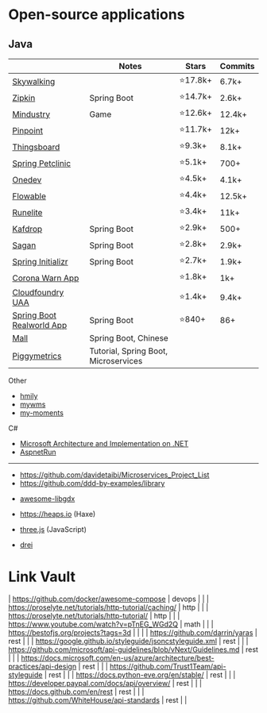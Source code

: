 # Open-source applications

## Java

|                                                                                               | Notes                                | Stars    | Commits |
| :-------------------------------------------------------------------------------------------- | ------------------------------------ | -------- | ------- |
| [Skywalking](https://github.com/apache/skywalking)                                            |                                      | ⭐17.8k+ | 6.7k+   |
| [Zipkin](https://github.com/openzipkin/zipkin)                                                | Spring Boot                          | ⭐14.7k+ | 2.6k+   |
| [Mindustry](https://github.com/Anuken/Mindustry)                                              | Game                                 | ⭐12.6k+ | 12.4k+  |
| [Pinpoint](https://github.com/pinpoint-apm/pinpoint)                                          |                                      | ⭐11.7k+ | 12k+    |
| [Thingsboard](https://github.com/thingsboard/thingsboard)                                     |                                      | ⭐9.3k+  | 8.1k+   |
| [Spring Petclinic](https://github.com/spring-projects/spring-petclinic)                       |                                      | ⭐5.1k+  | 700+    |
| [Onedev](https://github.com/theonedev/onedev)                                                 |                                      | ⭐4.5k+  | 4.1k+   |
| [Flowable](https://github.com/flowable/flowable-engine)                                       |                                      | ⭐4.4k+  | 12.5k+  |
| [Runelite](https://github.com/runelite/runelite)                                              |                                      | ⭐3.4k+  | 11k+    |
| [Kafdrop](https://github.com/obsidiandynamics/kafdrop)                                        | Spring Boot                          | ⭐2.9k+  | 500+    |
| [Sagan](https://github.com/spring-io/sagan)                                                   | Spring Boot                          | ⭐2.8k+  | 2.9k+   |
| [Spring Initializr](https://github.com/spring-io/initializr)                                  | Spring Boot                          | ⭐2.7k+  | 1.9k+   |
| [Corona Warn App](https://github.com/corona-warn-app/cwa-server)                              |                                      | ⭐1.8k+  | 1k+     |
| [Cloudfoundry UAA](https://github.com/cloudfoundry/uaa)                                       |                                      | ⭐1.4k+  | 9.4k+   |
| [Spring Boot Realworld App](https://github.com/gothinkster/spring-boot-realworld-example-app) | Spring Boot                          | ⭐840+   | 86+     |
| [Mall](https://github.com/macrozheng/mall)                                                    | Spring Boot, Chinese                 |          |         |
| [Piggymetrics](https://github.com/sqshq/piggymetrics)                                         | Tutorial, Spring Boot, Microservices |          |

Other

-   [hmily](https://github.com/dromara/hmily)
-   [mywms](https://github.com/wms2/mywms)
-   [my-moments](https://github.com/amrkhaledccd/my-moments)

C#

-   [Microsoft Architecture and Implementation on .NET](https://github.com/aspnetrun/run-aspnetcore-microservices)
-   [AspnetRun](https://github.com/aspnetrun/run-aspnetcore)

---

-   https://github.com/davidetaibi/Microservices_Project_List
-   https://github.com/ddd-by-examples/library

<!--
## Ruby
- [zammad](https://github.dev/zammad/zammad)
- [pupilfirst](https://github.com/pupilfirst/pupilfirst)
- [redmine](https://github.com/redmine/redmine)
- [chatwoot](https://github.dev/chatwoot/chatwoot)
- [activeadmin](https://github.dev/activeadmin/activeadmin)
- [gitlabhq](https://github.dev/gitlabhq/gitlabhq)
- [diaspora](https://github.dev/diaspora/diaspora)
- [brimir](https://github.dev/ivaldi/brimir)
- [openproject](https://github.dev/opf/openproject)
- [chaskiq](https://github.dev/chaskiq/chaskiq)
- [helpy](https://github.dev/helpyio/helpy)
- [discourse](https://github.dev/discourse/discourse)
-->

- [awesome-libgdx](https://github.com/rafaskb/awesome-libgdx)

-   https://heaps.io (Haxe)

-   [three.js](https://threejs.org/) (JavaScript)

- [drei](https://drei.pmnd.rs/?path=/story/staging-accumulativeshadows--accumulative-shadow-st)

# Link Vault

| https://github.com/docker/awesome-compose | devops | |
| https://proselyte.net/tutorials/http-tutorial/caching/ | http | |
| https://proselyte.net/tutorials/http-tutorial/ | http | |
| https://www.youtube.com/watch?v=pTnEG_WGd2Q | math | |
| https://bestofjs.org/projects?tags=3d | | |
| https://github.com/darrin/yaras | rest | |
| https://google.github.io/styleguide/jsoncstyleguide.xml | rest | |
| https://github.com/microsoft/api-guidelines/blob/vNext/Guidelines.md | rest | |
| https://docs.microsoft.com/en-us/azure/architecture/best-practices/api-design | rest | |
| https://github.com/Trust1Team/api-styleguide | rest | |
| https://docs.python-eve.org/en/stable/ | rest | |
| https://developer.paypal.com/docs/api/overview/ | rest | |
| https://docs.github.com/en/rest | rest | |
| https://github.com/WhiteHouse/api-standards | rest | |
